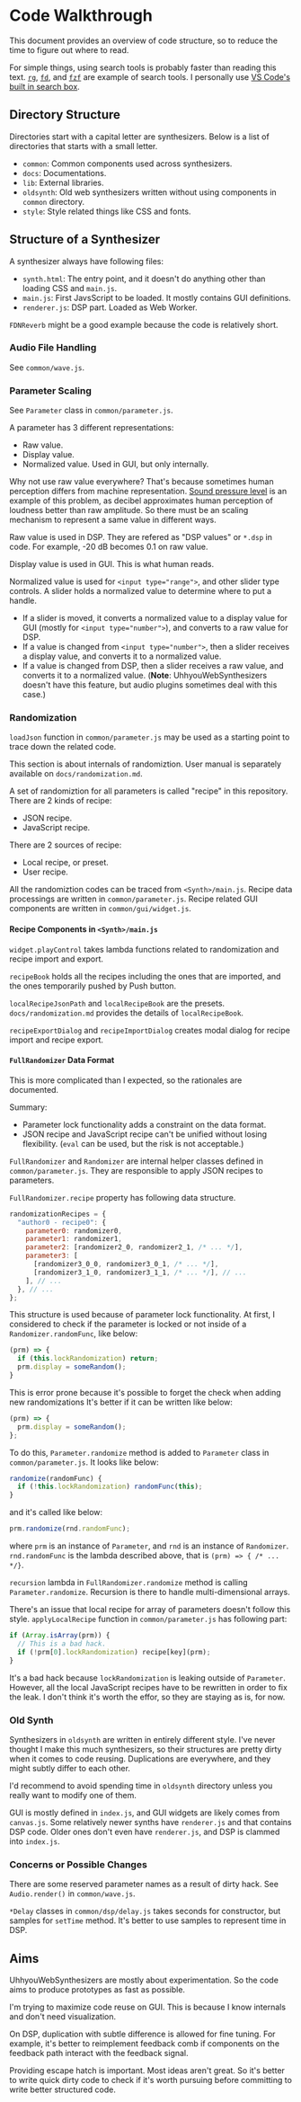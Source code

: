 # Code Walkthrough
This document provides an overview of code structure, so to reduce the time to figure out where to read.

For simple things, using search tools is probably faster than reading this text. [`rg`](https://github.com/BurntSushi/ripgrep), [`fd`](https://github.com/sharkdp/fd), and [`fzf`](https://github.com/junegunn/fzf) are example of search tools. I personally use [VS Code's built in search box](https://code.visualstudio.com/docs/editor/codebasics#_search-across-files).

## Directory Structure
Directories start with a capital letter are synthesizers. Below is a list of directories that starts with a small letter.

- `common`: Common components used across synthesizers.
- `docs`: Documentations.
- `lib`: External libraries.
- `oldsynth`: Old web synthesizers written without using components in `common` directory.
- `style`: Style related things like CSS and fonts.

## Structure of a Synthesizer
A synthesizer always have following files:

- `synth.html`: The entry point, and it doesn't do anything other than loading CSS and `main.js`.
- `main.js`: First JavsScript to be loaded. It mostly contains GUI definitions.
- `renderer.js`: DSP part. Loaded as Web Worker.

`FDNReverb` might be a good example because the code is relatively short.

### Audio File Handling
See `common/wave.js`.

### Parameter Scaling
See `Parameter` class in `common/parameter.js`.

A parameter has 3 different representations:

- Raw value.
- Display value.
- Normalized value. Used in GUI, but only internally.

Why not use raw value everywhere? That's because sometimes human perception differs from machine representation. [Sound pressure level](https://en.wikipedia.org/wiki/Sound_pressure#Sound_pressure_level) is an example of this problem, as decibel approximates human perception of loudness better than raw amplitude. So there must be an scaling mechanism to represent a same value in different ways.

Raw value is used in DSP. They are refered as "DSP values" or `*.dsp` in code. For example, -20 dB becomes 0.1 on raw value.

Display value is used in GUI. This is what human reads.

Normalized value is used for `<input type="range">`, and other slider type controls. A slider holds a normalized value to determine where to put a handle.

- If a slider is moved, it converts a normalized value to a display value for GUI (mostly for `<input type="number">`), and converts to a raw value for DSP.
- If a value is changed from `<input type="number">`, then a slider receives a display value, and converts it to a normalized value.
- If a value is changed from DSP, then a slider receives a raw value, and converts it to a normalized value. (**Note**: UhhyouWebSynthesizers doesn't have this feature, but audio plugins sometimes deal with this case.)

### Randomization
`loadJson` function in `common/parameter.js` may be used as a starting point to trace down the related code.

This section is about internals of randomiztion. User manual is separately available on `docs/randomization.md`.

A set of randomiztion for all parameters is called "recipe" in this repository. There are 2 kinds of recipe:

- JSON recipe.
- JavaScript recipe.

There are 2 sources of recipe:

- Local recipe, or preset.
- User recipe.

All the randomiztion codes can be traced from `<Synth>/main.js`. Recipe data processings are written in `common/parameter.js`. Recipe related GUI components are written in `common/gui/widget.js`.

#### Recipe Components in `<Synth>/main.js`
`widget.playControl` takes lambda functions related to randomization and recipe import and export.

`recipeBook` holds all the recipes including the ones that are imported, and the ones temporarily pushed by Push button.

`localRecipeJsonPath` and `localRecipeBook` are the presets. `docs/randomization.md` provides the details of `localRecipeBook`.

`recipeExportDialog` and `recipeImportDialog` creates modal dialog for recipe import and recipe export.

#### `FullRandomizer` Data Format
This is more complicated than I expected, so the rationales are documented.

Summary:

- Parameter lock functionality adds a constraint on the data format.
- JSON recipe and JavaScript recipe can't be unified without losing flexibility. (`eval` can be used, but the risk is not acceptable.)

`FullRandomizer` and `Randomizer` are internal helper classes defined in `common/parameter.js`. They are responsible to apply JSON recipes to parameters.

`FullRandomizer.recipe` property has following data structure.

```javascript
randomizationRecipes = {
  "author0 - recipe0": {
    parameter0: randomizer0,
    parameter1: randomizer1,
    parameter2: [randomizer2_0, randomizer2_1, /* ... */],
    parameter3: [
      [randomizer3_0_0, randomizer3_0_1, /* ... */],
      [randomizer3_1_0, randomizer3_1_1, /* ... */], // ...
    ], // ...
  }, // ...
};
```

This structure is used because of parameter lock functionality. At first, I considered to check if the parameter is locked or not inside of a `Randomizer.randomFunc`, like below:

```javascript
(prm) => {
  if (this.lockRandomization) return;
  prm.display = someRandom();
}
```

This is error prone because it's possible to forget the check when adding new randomizations It's better if it can be written like below:

```javascript
(prm) => {
  prm.display = someRandom();
};
```

To do this, `Parameter.randomize` method is added to `Parameter` class in `common/parameter.js`. It looks like below:

```javascript
randomize(randomFunc) {
  if (!this.lockRandomization) randomFunc(this);
}
```

and it's called like below:

```javascript
prm.randomize(rnd.randomFunc);
```

where `prm` is an instance of `Parameter`, and `rnd` is an instance of `Randomizer`. `rnd.randomFunc` is the lambda described above, that is `(prm) => { /* ... */}`.

`recursion` lambda in `FullRandomizer.randomize` method is calling `Parameter.randomize`. Recursion is there to handle multi-dimensional arrays.

There's an issue that local recipe for array of parameters doesn't follow this style. `applyLocalRecipe` function in `common/parameter.js` has following part:

```javascript
if (Array.isArray(prm)) {
  // This is a bad hack.
  if (!prm[0].lockRandomization) recipe[key](prm);
}
```

It's a bad hack because `lockRandomization` is leaking outside of `Parameter`. However, all the local JavaScript recipes have to be rewritten in order to fix the leak. I don't think it's worth the effor, so they are staying as is, for now.

### Old Synth
Synthesizers in `oldsynth` are written in entirely different style. I've never thought I make this much synthesizers, so their structures are pretty dirty when it comes to code reusing. Duplications are everywhere, and they might subtly differ to each other.

I'd recommend to avoid spending time in `oldsynth` directory unless you really want to modify one of them.

GUI is mostly defined in `index.js`, and GUI widgets are likely comes from `canvas.js`. Some relatively newer synths have `renderer.js` and that contains DSP code. Older ones don't even have `renderer.js`, and DSP is clammed into `index.js`.

### Concerns or Possible Changes
There are some reserved parameter names as a result of dirty hack. See `Audio.render()` in `common/wave.js`.

`*Delay` classes in `common/dsp/delay.js` takes seconds for constructor, but samples for `setTime` method. It's better to use samples to represent time in DSP.

## Aims
UhhyouWebSynthesizers are mostly about experimentation. So the code aims to produce prototypes as fast as possible.

I'm trying to maximize code reuse on GUI. This is because I know internals and don't need visualization.

On DSP, duplication with subtle difference is allowed for fine tuning. For example, it's better to reimplement feedback comb if components on the feedback path interact with the feedback signal.

Providing escape hatch is important. Most ideas aren't great. So it's better to write quick dirty code to check if it's worth pursuing before committing to write better structured code.
